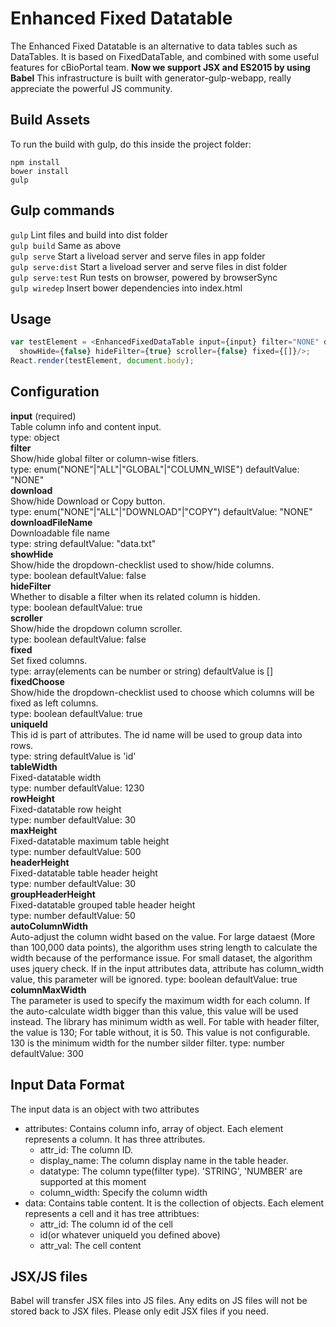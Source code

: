 # Enhanced Fixed Datatable
The Enhanced Fixed Datatable is an alternative to data tables such as DataTables. It is based on FixedDataTable, and combined with some useful features for cBioPortal team. **Now we support JSX and ES2015 by using Babel**
This infrastructure is built with generator-gulp-webapp, really appreciate the powerful JS community.

## Build Assets
To run the build with gulp, do this inside the project folder:
```
npm install
bower install
gulp
```

## Gulp commands
```gulp``` Lint files and build into dist folder  
```gulp build``` Same as above  
```gulp serve``` Start a liveload server and serve files in app folder  
```gulp serve:dist``` Start a liveload server and serve files in dist folder  
```gulp serve:test``` Run tests on browser, powered by browserSync  
```gulp wiredep``` Insert bower dependencies into index.html  


## Usage
```javascript
var testElement = <EnhancedFixedDataTable input={input} filter="NONE" download="NONE"
  showHide={false} hideFilter={true} scroller={false} fixed={[]}/>;
React.render(testElement, document.body);
```

## Configuration
**input** (required)  
  Table column info and content input.  
  type: object  
**filter**  
  Show/hide global filter or column-wise fitlers.  
  type: enum("NONE"|"ALL"|"GLOBAL"|"COLUMN_WISE") defaultValue: "NONE"  
**download**  
  Show/hide Download or Copy button.  
  type: enum("NONE"|"ALL"|"DOWNLOAD"|"COPY") defaultValue: "NONE"  
**downloadFileName**  
  Downloadable file name  
  type: string defaultValue: "data.txt"  
**showHide**  
  Show/hide the dropdown-checklist used to show/hide columns.  
  type: boolean defaultValue: false  
**hideFilter**  
  Whether to disable a filter when its related column is hidden.  
  type: boolean defaultValue: true  
**scroller**  
  Show/hide the dropdown column scroller.  
  type: boolean defaultValue: false  
**fixed**  
  Set fixed columns.   
  type: array(elements can be number or string) defaultValue is []  
**fixedChoose**  
  Show/hide the dropdown-checklist used to choose which columns will be fixed as left columns.  
  type: boolean defaultValue: true  
**uniqueId**   
  This id is part of attributes. The id name will be used to group data into rows.  
  type: string defaultValue is 'id'  
**tableWidth**  
  Fixed-datatable width  
  type: number defaultValue: 1230  
**rowHeight**  
  Fixed-datatable row height  
  type: number defaultValue: 30  
**maxHeight**  
  Fixed-datatable maximum table height  
  type: number defaultValue: 500  
**headerHeight**  
  Fixed-datatable table header height  
  type: number defaultValue: 30  
**groupHeaderHeight**  
  Fixed-datatable grouped table header height  
  type: number defaultValue: 50  
**autoColumnWidth**  
  Auto-adjust the column widht based on the value. For large dataest (More than 100,000 data points), the algorithm uses string length to calculate the width because of the performance issue. For small dataset, the algorithm uses jquery check. If in the input attributes data, attribute has column_width value, this parameter will be ignored. 
  type: boolean defaultValue: true  
**columnMaxWidth**  
  The parameter is used to specify the maximum width for each column. If the auto-calculate width bigger than this value, this value will be used instead. The library has minimum width as well. For table with header filter, the value is 130; For table without, it is 50. This value is not configurable. 130 is the minimum width for the number silder filter.
  type: number defaultValue: 300

## Input Data Format
The input data is an object with two attributes
* attributes: Contains column info, array of object. Each element represents a column. It has three attributes.
  * attr_id: The column ID.
  * display_name: The column display name in the table header.
  * datatype: The column type(filter type). 'STRING', 'NUMBER' are supported at this moment
  * column_width: Specify the column width
* data: Contains table content. It is the collection of objects. Each element represents a cell and it has tree attribtues:
  * attr_id: The column id of the cell
  * id(or whatever uniqueId you defined above)
  * attr_val: The cell content
  
## JSX/JS files
Babel will transfer JSX files into JS files. Any edits on JS files will not be stored back to JSX files. Please only edit JSX files if you need.
